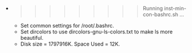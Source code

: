 * >>>>>>>>> Running inst-min-con-bashrc.sh ...
  * Set common settings for /root/.bashrc.
  * Set dircolors to use dircolors-gnu-ls-colors.txt to make ls more beautiful.
  * Disk size = 1797916K. Space Used = 12K.
